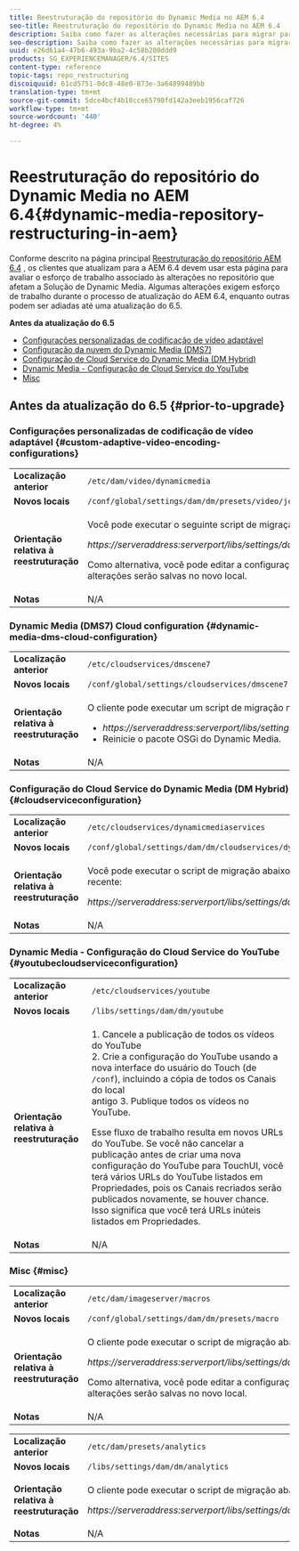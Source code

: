 ```yaml
---
title: Reestruturação do repositório do Dynamic Media no AEM 6.4
seo-title: Reestruturação do repositório do Dynamic Media no AEM 6.4
description: Saiba como fazer as alterações necessárias para migrar para a nova estrutura do repositório no AEM 6.4 para o Dynamic Media.
seo-description: Saiba como fazer as alterações necessárias para migrar para a nova estrutura do repositório no AEM 6.4 para o Dynamic Media.
uuid: e26d61a4-47b6-493a-9ba2-4c58b200ddd9
products: SG_EXPERIENCEMANAGER/6.4/SITES
content-type: reference
topic-tags: repo_restructuring
discoiquuid: 61cd5751-0dc8-48e0-873e-3a64899489bb
translation-type: tm+mt
source-git-commit: 5dce4bcf4b10cce65798fd142a3eeb1956caf726
workflow-type: tm+mt
source-wordcount: '440'
ht-degree: 4%

---
```



# Reestruturação do repositório do Dynamic Media no AEM 6.4{#dynamic-media-repository-restructuring-in-aem}

Conforme descrito na página principal [Reestruturação do repositório AEM 6.4](/help/sites-deploying/repository-restructuring.md) , os clientes que atualizam para a AEM 6.4 devem usar esta página para avaliar o esforço de trabalho associado às alterações no repositório que afetam a Solução de Dynamic Media. Algumas alterações exigem esforço de trabalho durante o processo de atualização do AEM 6.4, enquanto outras podem ser adiadas até uma atualização do 6.5.

**Antes da atualização do 6.5**

* [Configurações personalizadas de codificação de vídeo adaptável](/help/sites-deploying/dynamicmedia-repository-restructuring-in-aem-6-4.md#custom-adaptive-video-encoding-configurations)
* [Configuração da nuvem do Dynamic Media (DMS7)](/help/sites-deploying/dynamicmedia-repository-restructuring-in-aem-6-4.md#dynamic-media-dms-cloud-configuration)
* [Configuração de Cloud Service do Dynamic Media (DM Hybrid)](/help/sites-deploying/dynamicmedia-repository-restructuring-in-aem-6-4.md#cloudserviceconfiguration)
* [Dynamic Media - Configuração de Cloud Service do YouTube](/help/sites-deploying/dynamicmedia-repository-restructuring-in-aem-6-4.md#youtubecloudserviceconfiguration)
* [Misc](/help/sites-deploying/dynamicmedia-repository-restructuring-in-aem-6-4.md#misc)

## Antes da atualização do 6.5 {#prior-to-upgrade}

### Configurações personalizadas de codificação de vídeo adaptável  {#custom-adaptive-video-encoding-configurations}

<table> 
 <tbody>
  <tr>
   <td><strong>Localização anterior</strong></td> 
   <td><code>/etc/dam/video/dynamicmedia</code></td> 
  </tr>
  <tr>
   <td><strong>Novos locais</strong></td> 
   <td><code>/conf/global/settings/dam/dm/presets/video/jcr:content</code></td> 
  </tr>
  <tr>
   <td><strong>Orientação relativa à reestruturação</strong></td> 
   <td><p>Você pode executar o seguinte script de migração para migrar para o novo local:</p> <p><em>https://serveraddress:serverport/libs/settings/dam/dm/presets.migratedmcontent.json</em></p> <p>Como alternativa, você pode editar a configuração AEM interface do usuário e as alterações serão salvas no novo local.</p> </td> 
  </tr>
  <tr>
   <td><strong>Notas</strong></td> 
   <td>N/A<br /> </td> 
  </tr>
 </tbody>
</table>

### Dynamic Media (DMS7) Cloud configuration {#dynamic-media-dms-cloud-configuration}

<table> 
 <tbody>
  <tr>
   <td><strong>Localização anterior</strong></td> 
   <td><code>/etc/cloudservices/dmscene7</code></td> 
  </tr>
  <tr>
   <td><strong>Novos locais</strong></td> 
   <td><code>/conf/global/settings/cloudservices/dmscene7</code></td> 
  </tr>
  <tr>
   <td><strong>Orientação relativa à reestruturação</strong></td> 
   <td><p>O cliente pode executar um script de migração neste local:<br /> </p> 
    <ul> 
     <li><em>https://serveraddress:serverport/libs/settings/dam/dm/presets.migratedmcontent.json</em></li> 
     <li>Reinicie o pacote OSGi do Dynamic Media.</li> 
    </ul> </td> 
  </tr>
  <tr>
   <td><strong>Notas</strong></td> 
   <td>N/A</td> 
  </tr>
 </tbody>
</table>

### Configuração do Cloud Service do Dynamic Media (DM Hybrid) {#cloudserviceconfiguration}

<table> 
 <tbody>
  <tr>
   <td><strong>Localização anterior</strong></td> 
   <td><code>/etc/cloudservices/dynamicmediaservices</code></td> 
  </tr>
  <tr>
   <td><strong>Novos locais</strong></td> 
   <td><code>/conf/global/settings/dam/dm/cloudservices/dynamicmediaservices</code></td> 
  </tr>
  <tr>
   <td><strong>Orientação relativa à reestruturação</strong></td> 
   <td><p>Você pode executar o script de migração abaixo para alinhar ao modelo mais recente:</p> <p><em>https://serveraddress:serverport/libs/settings/dam/dm/presets.migratedmcontent.jso</em></p> </td> 
  </tr>
  <tr>
   <td><strong>Notas</strong></td> 
   <td>N/A<br /> </td> 
  </tr>
 </tbody>
</table>

### Dynamic Media - Configuração do Cloud Service do YouTube  {#youtubecloudserviceconfiguration}

<table> 
 <tbody>
  <tr>
   <td><strong>Localização anterior</strong></td> 
   <td><code>/etc/cloudservices/youtube</code></td> 
  </tr>
  <tr>
   <td><strong>Novos locais</strong></td> 
   <td><code>/libs/settings/dam/dm/youtube</code></td> 
  </tr>
  <tr>
   <td><strong>Orientação relativa à reestruturação</strong></td> 
   <td><p>1. Cancele a publicação de todos os vídeos do YouTube<br /> 2. Crie a configuração do YouTube usando a nova interface do usuário do Touch (de <code>/conf</code>), incluindo a cópia de todos os Canais do local<br /> antigo 3. Publique todos os vídeos no YouTube.</p> <p>Esse fluxo de trabalho resulta em novos URLs do YouTube. Se você não cancelar a publicação antes de criar uma nova configuração do YouTube para TouchUI, você terá vários URLs do YouTube listados em Propriedades, pois os Canais recriados serão publicados novamente, se houver chance. Isso significa que você terá URLs inúteis listados em Propriedades.</p> </td> 
  </tr>
  <tr>
   <td><strong>Notas</strong></td> 
   <td>N/A<br /> </td> 
  </tr>
 </tbody>
</table>

### Misc {#misc}

<table> 
 <tbody>
  <tr>
   <td><strong>Localização anterior</strong></td> 
   <td><code>/etc/dam/imageserver/macros</code></td> 
  </tr>
  <tr>
   <td><strong>Novos locais</strong></td> 
   <td><code>/conf/global/settings/dam/dm/presets/macro</code></td> 
  </tr>
  <tr>
   <td><strong>Orientação relativa à reestruturação</strong></td> 
   <td><p>O cliente pode executar o script de migração abaixo.</p> <p><em>https://serveraddress:serverport/libs/settings/dam/dm/presets.migratedmcontent.json</em></p> <p>Como alternativa, você pode editar a configuração AEM interface do usuário e as alterações serão salvas no novo local.</p> </td> 
  </tr>
  <tr>
   <td><strong>Notas</strong></td> 
   <td>N/A</td> 
  </tr>
 </tbody>
</table>

<table> 
 <tbody>
  <tr>
   <td><strong>Localização anterior</strong></td> 
   <td><code>/etc/dam/presets/analytics</code></td> 
  </tr>
  <tr>
   <td><strong>Novos locais</strong></td> 
   <td><code>/libs/settings/dam/dm/analytics</code></td> 
  </tr>
  <tr>
   <td><strong>Orientação relativa à reestruturação</strong></td> 
   <td><p>O cliente pode executar o script de migração abaixo.</p> <p><em>https://serveraddress:serverport/libs/settings/dam/dm/presets.migratedmcontent.json</em></p> </td> 
  </tr>
  <tr>
   <td><strong>Notas</strong></td> 
   <td>N/A</td> 
  </tr>
 </tbody>
</table>

